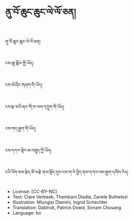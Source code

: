 # ནུ་བོ་ཆུང་ཆུང་ལེ་ལོ་ཅན།

##
ནུ་བོ་ཆུང་ཆུང་ལེ་ལོ་ཅན།

##
ངས་ཆུ་སྐོལ་གྱི་ཡོད།

##
ངས་མེ་ཤིང་གཤག་གི་ཡོད།

##
ངས་རྫ་མའི་ནང་གི་ཁ་ལག་དཀྲུག་གི་ཡོད།

##
ངས་གད་རྒྱག་གི་ཡོད།

##
ངས་དཀར་སྡེར་མ་འཁྲུད་ཀྱི་ཡོད།

##
ངའི་འོག་མས་རྩེད་མོ་བརྩེ་ནས་སྡོད་དུས་ངས་ག་རེ་བྱེད་ནས་དཀའ་ལས་རྒྱག་དགོས་རེད།

##
* License: [CC-BY-NC]
* Text: Clare Verbeek, Thembani Dladla, Zanele Buthelezi
* Illustration: Mlungisi Dlamini, Ingrid Schechter
* Translation: Dabtruk, Patrick Dowd, Sonam Chusang
* Language: bo
